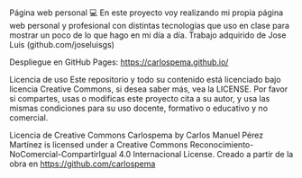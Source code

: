 Página web personal 💻
En este proyecto voy realizando mi propia página web personal y profesional con distintas tecnologías que uso en clase para mostrar un poco de lo que hago en mi día a día.
Trabajo adquirido de Jose Luis (github.com/joseluisgs)

Despliegue en
GitHub Pages: https://carlospema.github.io/




Licencia de uso
Este repositorio y todo su contenido está licenciado bajo licencia Creative Commons, si desea saber más, vea la LICENSE. Por favor si compartes, usas o modificas este proyecto cita a su autor, y usa las mismas condiciones para su uso docente, formativo o educativo y no comercial.

Licencia de Creative Commons
Carlospema by Carlos Manuel Pérez Martínez is licensed under a Creative Commons Reconocimiento-NoComercial-CompartirIgual 4.0 Internacional License.
Creado a partir de la obra en https://github.com/carlospema
